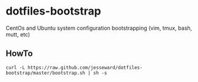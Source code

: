 dotfiles-bootstrap
==================

CentOs and Ubuntu system configuration bootstrapping (vim, tmux, bash, mutt, etc)

HowTo
-----

```
curl -L https://raw.github.com/jesseward/dotfiles-bootstrap/master/bootstrap.sh | sh -s
```
